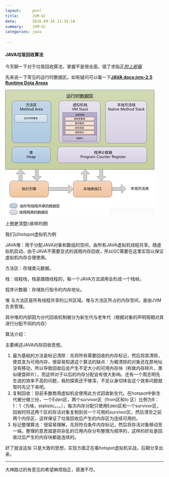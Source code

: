 ```yaml
---
layout:     post
title:      JVM-GC
date:       2016-09-16 21:35:18
summary:    JVM-GC
categories: java

---
```


#### JAVA垃圾回收算法

今天聊一下对于垃圾回收算法，掌握不是很全面，错了求指正[*附上邮箱*](wangpc625@gmail.com) 

 先来说一下常见的运行时数据区。如有疑问可以看一下[**JAVA docs:jvm-2.5 Runtime Dota Areas**](https://docs.oracle.com/javase/specs/jvms/se7/html/jvms-2.html#jvms-2.5) 

 ![JRunTime](/image/JRunTime.png)

上图更清楚(*借用的图*)

我们以hotspot虚拟机为例

JAVA堆：用于分配JAVA对象和数组的空间，由所有JAVA虚拟机线程共享。随虚拟机启动，由于JAVA不需要显式的调用内存回收，所以GC需要在这里实现以保证虚拟机内存合理使用。

方法区：存储类元数据。

栈：线程栈，栈是跟随线程的，每一个JAVA方法调用会形成一个栈帧。

程序计数器：存储执行指令的内存地址。

堆 与方法区是所有线程共享的公共区域。堆与方法区所占的内存空间，是由JVM负责管理。

其中堆的内部因为分代回收机制被分为新生代与老年代（根据对象的声明周期对其进行分配不同的内存）



算法介绍：

主要阐述JAVA内存回收思想。

1. 最为基础的方法是标记清除：先将所有需要回收的内存标记，然后将其清除，使其变为可用内存，很容易知道这个算法的缺点：为被清除的对象还在原地址没有移动，所以导致回收后会产生不定大小的可用内存块（称做内存碎片，类似硬盘碎片），而这样对于以后的内存分配会有很大影响。还有一个周志明先生说的效率不高的问题，我的探索还不够深，不足以身切体会这个效率问题就暂时先记下来吧。
2. 复制回收：目前多数商用虚拟机会使用此方式回收新生代。在hotspot中新生代被分做三份，一个Eden区，两个survivor区（from区和to 区）比例为8：1：1（为啥，statistic。。。），每次内存分配只使用Eden区和一个survivor区， 回收时将这两个区的存活对象复制到另一个可用的survivor区，然后清空之前两个内存区，这样保证了垃圾回收后产生的内存区为连续可用的。
3. 标记整理算法：很容易理解，先将符合条件内存标记，然后将存活对象移动至一端，整理的意思就是将杂乱的已用内存分布整理为顺序的，这样的好处是回收过后产生的内存块都是连续的。

好了就说这些 只是大致的思想，实现方面正在看hotspot虚拟机实战，后期分享出来。

---

 大神路过的有意见的希望麻烦指正，感激不尽。